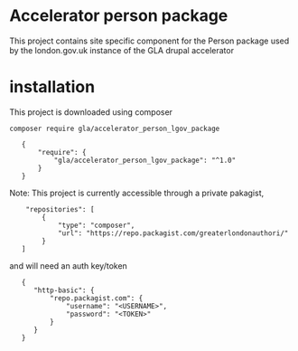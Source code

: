 # Accelerator person package

This project contains site specific component for the Person package used by the london.gov.uk instance of the GLA drupal accelerator

# installation
This project is downloaded using composer
```
composer require gla/accelerator_person_lgov_package
```

```
   {
       "require": {
           "gla/accelerator_person_lgov_package": "^1.0"
       }
   } 
```




Note: This project is currently accessible through a private pakagist, 
```
    "repositories": [
        {
            "type": "composer",
            "url": "https://repo.packagist.com/greaterlondonauthori/"
        }
   ]
```

and will need an auth key/token
```
   {
      "http-basic": {
          "repo.packagist.com": {
              "username": "<USERNAME>",
              "password": "<TOKEN>"
          }
      }
   }
```
